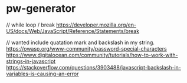 # pw-generator


// while loop / break
https://developer.mozilla.org/en-US/docs/Web/JavaScript/Reference/Statements/break

// wanted include quatation mark and backslash in my string.
https://owasp.org/www-community/password-special-characters
https://www.digitalocean.com/community/tutorials/how-to-work-with-strings-in-javascript
https://stackoverflow.com/questions/3903488/javascript-backslash-in-variables-is-causing-an-error